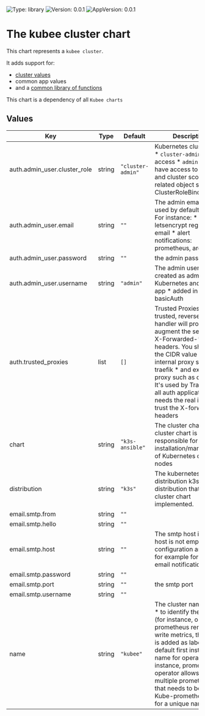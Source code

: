 
[//]: # (README.md generated by gotmpl. DO NOT EDIT.)

![Type: library](https://img.shields.io/badge/Type-library-informational?style=flat-square) ![Version: 0.0.1](https://img.shields.io/badge/Version-0.0.1-informational?style=flat-square) ![AppVersion: 0.0.1](https://img.shields.io/badge/AppVersion-0.0.1-informational?style=flat-square)

# The kubee cluster chart

This chart represents a `kubee cluster`.

It adds support for:
* [cluster values](#values)
* common app values
* and a [common library of functions](templates/_helpers.tpl)

This chart is a dependency of all `Kubee charts`

## Values

| Key | Type | Default | Description |
|-----|------|---------|-------------|
| auth.admin_user.cluster_role | string | `"cluster-admin"` | Kubernetes clusterRole * `cluster-admin` has full access * `admin` does not have access to node and cluster scope related object such as ClusterRoleBinding |
| auth.admin_user.email | string | `""` | The admin email It's used by default in apps. For instance: * letsencrypt registration email * alert notifications: prometheus, argocd |
| auth.admin_user.password | string | `""` | the admin password |
| auth.admin_user.username | string | `"admin"` | The admin user  * created as admin user in Kubernetes and other app  * added in basicAuth |
| auth.trusted_proxies | list | `[]` | Trusted Proxies If trusted, reverse_proxy handler will proxy and augment the sensitive X-Forwarded-* request headers. You should set the CIDR value of: * internal proxy such as traefik * and external proxy such as cloudflare It's used by Traefik and all auth application that needs the real ip and trust the X-forward headers |
| chart | string | `"k3s-ansible"` | The cluster chart. The cluster chart is responsible for the installation/management of Kubernetes on the nodes |
| distribution | string | `"k3s"` | The kubernetes distribution k3s is the distribution that has a cluster chart implemented. |
| email.smtp.from | string | `""` |  |
| email.smtp.hello | string | `""` |  |
| email.smtp.host | string | `""` | The smtp host if the host is not empty, smtp configuration are added for example for argocd email notifications |
| email.smtp.password | string | `""` |  |
| email.smtp.port | string | `""` | the smtp port |
| email.smtp.username | string | `""` |  |
| name | string | `"kubee"` | The cluster name used: * to identify the cluster (for instance, on prometheus remote-write metrics, the name is added as label) * as default first instance name for operator (for instance, prometheus operator allows to install multiple prometheus that needs to be unique. Kube-prometheus asks for a unique name) |

 